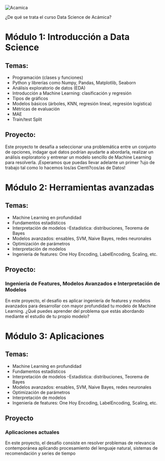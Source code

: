 ![Acamica](https://d92mrp7hetgfk.cloudfront.net/images/sites/misc/Acamica/original.png?1590185035)

¿De qué se trata el curso Data Science de Acámica?

# Módulo 1: Introducción a Data Science

## Temas:
- Programación (clases y funciones)
- Python y librerías como Numpy, Pandas, Matplotlib, Seaborn
- Análisis exploratorio de datos (EDA)
- Introducción a Machine Learning: clasificación y regresión
- Tipos de gráficos
- Modelos básicos (árboles, KNN, regresión lineal, regresión logística)
- Métricas de evaluación
- MAE
- Train/test Split

## Proyecto:
Este proyecto te desafía a seleccionar una problemática entre un conjunto de opciones, indagar qué datos podrían ayudarte a abordarla, realizar un análisis exploratorio y entrenar un modelo sencillo de Machine Learning para resolverla. ¡Esperamos que puedas llevar adelante un primer ?ujo de trabajo tal como lo hacemos los/as Cientí?cos/as de Datos!



# Módulo 2: Herramientas avanzadas

## Temas:
- Machine Learning en profundidad
- Fundamentos estadísticos
- Interpretación de modelos
-Estadística: distribuciones, Teorema de Bayes
- Modelos avanzados: ensables, SVM, Naive Bayes, redes neuronales
- Optimización de parámetros
- Interpretación de modelos
- Ingeniería de features: One Hoy Encoding, LabelEncoding, Scaling, etc.

## Proyecto:
### Ingeniería de Features, Modelos Avanzados e Interpretación de Modelos
En este proyecto, el desafío es aplicar ingeniería de features y modelos avanzados para desarrollar con mayor profundidad tu modelo de Machine Learning. ¿Qué puedes aprender del problema que estás abordando mediante el estudio de tu propio modelo?

# Módulo 3: Aplicaciones
## Temas:
- Machine Learning en profundidad
- Fundamentos estadísticos
- Interpretación de modelos
-Estadística: distribuciones, Teorema de Bayes
- Modelos avanzados: ensables, SVM, Naive Bayes, redes neuronales
- Optimización de parámetros
- Interpretación de modelos
- Ingeniería de features: One Hoy Encoding, LabelEncoding, Scaling, etc.

## Proyecto
### Aplicaciones actuales
En este proyecto, el desafío consiste en resolver problemas de relevancia contemporánea aplicando procesamiento del lenguaje natural, sistemas de recomendación y series de tiempo
